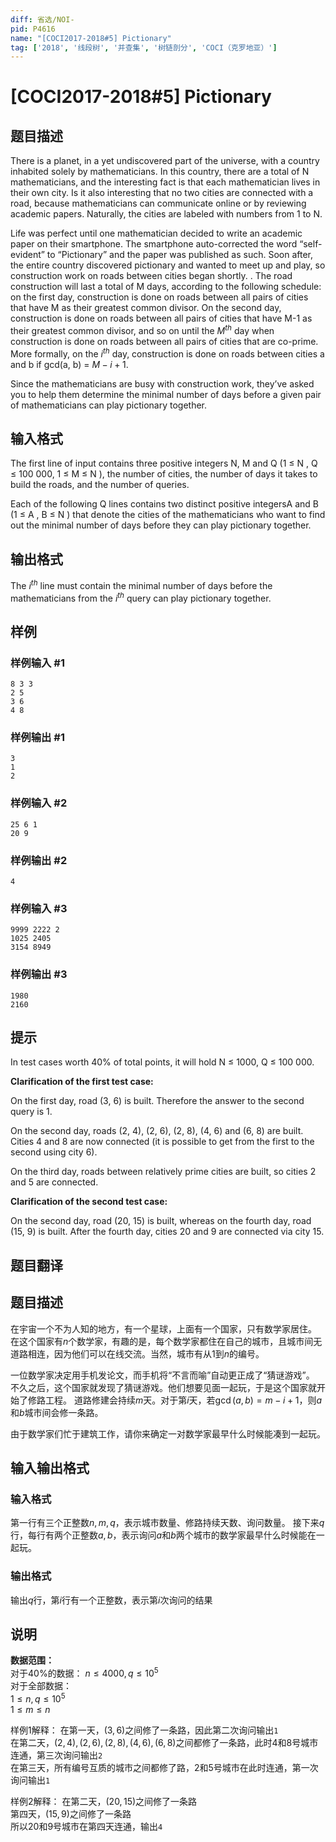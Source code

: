 ```yaml
---
diff: 省选/NOI-
pid: P4616
name: "[COCI2017-2018#5] Pictionary"
tag: ['2018', '线段树', '并查集', '树链剖分', 'COCI（克罗地亚）']
---
```

# [COCI2017-2018#5] Pictionary
## 题目描述

There is a planet, in a yet undiscovered part of the universe, with a country inhabited solely
by mathematicians. In this country, there are a total of ​N mathematicians, and the interesting
fact is that each mathematician lives in their own city. Is it also interesting that no two cities
are connected with a road, because mathematicians can communicate online or by
reviewing academic papers. Naturally, the cities are labeled with numbers from 1 to ​N.

Life was perfect until one mathematician decided to write an academic paper on their
smartphone. The smartphone auto-corrected the word “self-evident” to “Pictionary” and the
paper was published as such. Soon after, the entire country discovered pictionary and
wanted to meet up and play, so construction work on roads between cities began shortly.
.
The road construction will last a total of ​M days, according to the following schedule: on the
first day, construction is done on roads between all pairs of cities that have ​M as their
greatest common divisor. On the second day, construction is done on roads between all
pairs of cities that have ​M-1 as their greatest common divisor, and so on until the ​$M^{th}$ day
when construction is done on roads between all pairs of cities that are co-prime. More
formally, on the $i^{th}$ day, construction is done on roads between cities ​a and ​b if ​gcd(a, b) = $M-i+1$.

Since the mathematicians are busy with construction work, they’ve asked you to help them
determine the minimal number of days before a given pair of mathematicians can play
pictionary together.
## 输入格式

The first line of input contains three positive integers ​N, M
and ​Q
(1 ≤ ​N
, ​Q ≤ 100 000, 1 ≤ ​M
≤ ​N
), the number of cities, the number of days it takes to build the roads, and the number of
queries.

Each of the following ​Q lines contains two distinct positive integers ​A and ​B
(1 ≤ ​A
, ​B ≤ ​N
)
that denote the cities of the mathematicians who want to find out the minimal number of days
before they can play pictionary together.
## 输出格式

The $i^{th}$ line must contain the minimal number of days before the mathematicians from the $i^{th}$ query can play pictionary together.
## 样例

### 样例输入 #1
```
8 3 3
2 5
3 6
4 8
```
### 样例输出 #1
```
3
1
2
```
### 样例输入 #2
```
25 6 1
20 9
```
### 样例输出 #2
```
4
```
### 样例输入 #3
```
9999 2222 2
1025 2405
3154 8949
```
### 样例输出 #3
```
1980
2160
```
## 提示

In test cases worth 40% of total points, it will hold ​N
≤ 1000, ​Q
≤ 100 000.

**Clarification of the first test case:**

On the first day, road (3, 6) is built. Therefore the answer to the second query is 1.

On the second day, roads (2, 4), (2, 6), (2, 8), (4, 6) and (6, 8) are built. Cities 4 and 8 are now
connected (it is possible to get from the first to the second using city 6).

On the third day, roads between relatively prime cities are built, so cities 2 and 5 are connected.

**Clarification of the second test case:**

On the second day, road (20, 15) is built, whereas on the fourth day, road (15, 9) is built. After the
fourth day, cities 20 and 9 are connected via city 15.
## 题目翻译

## 题目描述
在宇宙一个不为人知的地方，有一个星球，上面有一个国家，只有数学家居住。
在这个国家有$n$个数学家，有趣的是，每个数学家都住在自己的城市，且城市间无道路相连，因为他们可以在线交流。当然，城市有从$1$到$n$的编号。

一位数学家决定用手机发论文，而手机将“不言而喻”自动更正成了“猜谜游戏”。
不久之后，这个国家就发现了猜谜游戏。他们想要见面一起玩，于是这个国家就开始了修路工程。
道路修建会持续$m$天。对于第$i$天，若$\gcd(a,b)=m-i+1$，则$a$和$b$城市间会修一条路。

由于数学家们忙于建筑工作，请你来确定一对数学家最早什么时候能凑到一起玩。  

## 输入输出格式
### 输入格式
第一行有三个正整数$n,m,q$，表示城市数量、修路持续天数、询问数量。
接下来$q$行，每行有两个正整数$a,b$，表示询问$a$和$b$两个城市的数学家最早什么时候能在一起玩。

### 输出格式
输出$q$行，第$i$行有一个正整数，表示第$i$次询问的结果

## 说明  
**数据范围：**  
对于$40\%$的数据：
$n≤4000,q≤10^5$  
对于全部数据：  
$1≤n,q≤10^5$  
$1≤m≤n$

样例1解释：
在第一天，$(3,6)$之间修了一条路，因此第二次询问输出`1`  
在第二天，$(2,4),(2,6),(2,8),(4,6),(6,8)$之间都修了一条路，此时$4$和$8$号城市连通，第三次询问输出`2`  
在第三天，所有编号互质的城市之间都修了路，$2$和$5$号城市在此时连通，第一次询问输出`1`

样例2解释：
在第二天，$(20,15)$之间修了一条路  
第四天，$(15,9)$之间修了一条路  
所以$20$和$9$号城市在第四天连通，输出`4`
